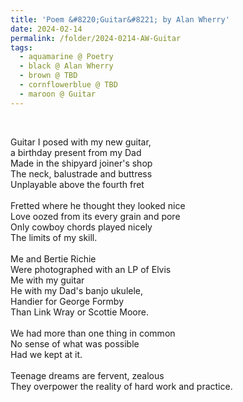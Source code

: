 ```yaml
---
title: 'Poem &#8220;Guitar&#8221; by Alan Wherry'
date: 2024-02-14
permalink: /folder/2024-0214-AW-Guitar
tags:
  - aquamarine @ Poetry
  - black @ Alan Wherry
  - brown @ TBD
  - cornflowerblue @ TBD
  - maroon @ Guitar
---
```


<br>

<p>
Guitar I posed with my new guitar,<br>
a birthday present from my Dad<br>
Made in the shipyard joiner's shop<br>
The neck, balustrade and buttress<br>
Unplayable above the fourth fret<br>
<br>
Fretted where he thought they looked nice<br>
Love oozed from its every grain and pore<br>
Only cowboy chords played nicely<br>
The limits of my skill.<br>
<br>
Me and Bertie Richie<br>
Were photographed with an LP of Elvis<br>
Me with my guitar<br>
He with my Dad's banjo ukulele,<br>
Handier for George Formby<br>
Than Link Wray or Scottie Moore.<br>
<br>
We had more than one thing in common<br>
No sense of what was possible<br>
Had we kept at it.<br>
<br>
Teenage dreams are fervent, zealous<br>
They overpower the reality of hard work and practice.<br>
</p>